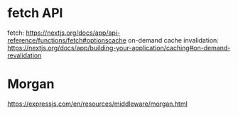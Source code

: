 # fetch API

fetch: https://nextjs.org/docs/app/api-reference/functions/fetch#optionscache
on-demand cache invalidation: https://nextjs.org/docs/app/building-your-application/caching#on-demand-revalidation
# Morgan

https://expressjs.com/en/resources/middleware/morgan.html